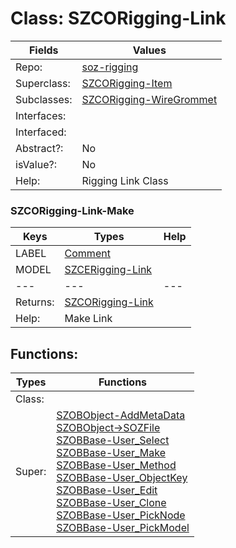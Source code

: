 
# Class:	SZCORigging-Link

| Fields | Values |
| --------- | --------- |
| Repo: | [soz-rigging](/repos/soz-rigging.html) |
| Superclass: | [SZCORigging-Item](SZCORigging-Item.html) |
| Subclasses: | [SZCORigging-WireGrommet](SZCORigging-WireGrommet.html) |
| Interfaces: |  |
| Interfaced: |  |
| Abstract?: | No |
| isValue?: | No |
| Help: | Rigging Link Class |

### SZCORigging-Link-Make

| Keys | Types | Help |
| --------- | --------- | --------- |
| LABEL | [Comment](Comment.html) |  |
| MODEL | [SZCERigging-Link](SZCERigging-Link.html) |  |
| --- | --- | --- |
| Returns: | [SZCORigging-Link](SZCORigging-Link.html) |
| Help: | Make Link |


## Functions:

| Types | Functions |
| --------- | --------- |
| Class: |  |
| Super: | [SZOBObject-AddMetaData](SZOBObject.html) <br> [SZOBObject->SOZFile](SZOBObject.html) <br> [SZOBBase-User_Select](SZOBBase.html) <br> [SZOBBase-User_Make](SZOBBase.html) <br> [SZOBBase-User_Method](SZOBBase.html) <br> [SZOBBase-User_ObjectKey](SZOBBase.html) <br> [SZOBBase-User_Edit](SZOBBase.html) <br> [SZOBBase-User_Clone](SZOBBase.html) <br> [SZOBBase-User_PickNode](SZOBBase.html) <br> [SZOBBase-User_PickModel](SZOBBase.html) |


